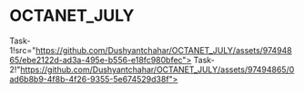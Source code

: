 # OCTANET_JULY
Task-1!src="https://github.com/Dushyantchahar/OCTANET_JULY/assets/97494865/ebe2122d-ad3a-495e-b556-e18fc980bfec">
Task-2!"https://github.com/Dushyantchahar/OCTANET_JULY/assets/97494865/0ad6b8b9-4f8b-4f26-9355-5e674529d38f">

